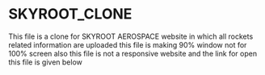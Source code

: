 # SKYROOT_CLONE
This file is a clone for SKYROOT AEROSPACE website
in which all rockets related information are uploaded
this file is making 90% window not for 100% screen also this file is not a responsive website 
and the link for open this file is given below
